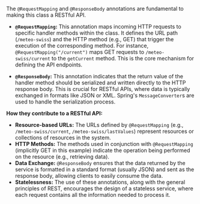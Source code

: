 The `@RequestMapping` and `@ResponseBody` annotations are fundamental to making this class a RESTful API.

*   **`@RequestMapping`:** This annotation maps incoming HTTP requests to specific handler methods within the class. It defines the URL path (`/meteo-swiss`) and the HTTP method (e.g., GET) that trigger the execution of the corresponding method. For instance, `@RequestMapping("/current")` maps GET requests to `/meteo-swiss/current` to the `getCurrent` method. This is the core mechanism for defining the API endpoints.

*   **`@ResponseBody`:** This annotation indicates that the return value of the handler method should be serialized and written directly to the HTTP response body. This is crucial for RESTful APIs, where data is typically exchanged in formats like JSON or XML.  Spring's `MessageConverter`s are used to handle the serialization process.

**How they contribute to a RESTful API:**

*   **Resource-based URLs:**  The URLs defined by `@RequestMapping` (e.g., `/meteo-swiss/current`, `/meteo-swiss/lastValues`) represent resources or collections of resources in the system.
*   **HTTP Methods:** The methods used in conjunction with `@RequestMapping` (implicitly GET in this example) indicate the operation being performed on the resource (e.g., retrieving data).
*   **Data Exchange:** `@ResponseBody` ensures that the data returned by the service is formatted in a standard format (usually JSON) and sent as the response body, allowing clients to easily consume the data.
*   **Statelessness:**  The use of these annotations, along with the general principles of REST, encourages the design of a stateless service, where each request contains all the information needed to process it.